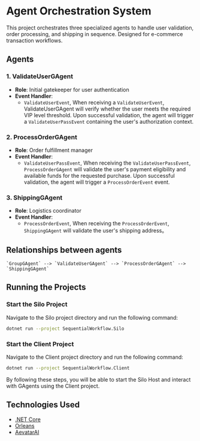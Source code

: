 # Agent Orchestration System

This project orchestrates three specialized agents to handle user validation, order processing, and shipping in sequence. Designed for e-commerce transaction workflows.

## Agents

### 1. ValidateUserGAgent
- **Role**: Initial gatekeeper for user authentication
- **Event Handler**:
    - `ValidateUserEvent`, When receiving a `ValidateUserEvent`, ValidateUserGAgent will verify whether the user meets the required VIP level threshold.
       Upon successful validation, the agent will trigger a `ValidateUserPassEvent` containing the user's authorization context.

### 2. ProcessOrderGAgent
- **Role**: Order fulfillment manager
- **Event Handler**:
    - `ValidateUserPassEvent`, When receiving the `ValidateUserPassEvent`, `ProcessOrderGAgent` will validate the user's payment eligibility and available funds for the requested purchase.
       Upon successful validation, the agent will trigger a `ProcessOrderEvent` event.

### 3. ShippingGAgent
- **Role**: Logistics coordinator
- **Event Handler**:
    - `ProcessOrderEvent`, When receiving the `ProcessOrderEvent`, `ShippingGAgent` will validate the user's shipping address。

## Relationships between agents
    `GroupGAgent` --> `ValidateUserGAgent` --> `ProcessOrderGAgent` --> `ShippingGAgent`

## Running the Projects

### Start the Silo Project

Navigate to the Silo project directory and run the following command:

```sh
dotnet run --project SequentialWorkflow.Silo
```

### Start the Client Project

Navigate to the Client project directory and run the following command:

```sh
dotnet run --project SequentialWorkflow.Client
```

By following these steps, you will be able to start the Silo Host and interact with GAgents using the Client project.

## Technologies Used
- [.NET Core](https://dotnet.microsoft.com/)
- [Orleans](https://dotnet.github.io/orleans/)
- [AevatarAI](https://aevatar.ai/)